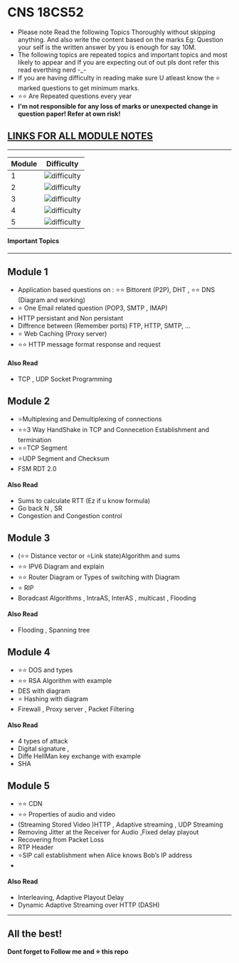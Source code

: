 
# CNS 18CS52
* Please note Read the following Topics Thoroughly without skipping anything. And also write the content based on the marks Eg: Question your self is the written answer by you is enough for say 10M.
* The following topics are repeated topics and important topics and most likely to appear and If you are expecting out of out pls dont refer this read everthing nerd -_-
* If you are  having difficulty in reading make sure U atleast know the ⭐ marked questions to get minimum marks.
* ⭐⭐ Are Repeated questions every year
*  **I'm not responsible for any loss of marks or unexpected change in question paper! Refer at own risk!**

## [LINKS FOR ALL MODULE NOTES](https://github.com/adithyapaib/VTU5thSem/tree/main/CNS/Notes)

---


| Module | Difficulty |
| ----------- | ----------- |
| 1 | ![difficulty](https://img.shields.io/badge/Difficulty-Easy-green) |
| 2 | ![difficulty](https://img.shields.io/badge/Difficulty-Hard-red) |
| 3 | ![difficulty](https://img.shields.io/badge/Difficulty-Medium-yellow) |
| 4 | ![difficulty](https://img.shields.io/badge/Difficulty-Easy-green) |
| 5 | ![difficulty](https://img.shields.io/badge/Difficulty-Medium-yellow) |



#### Important Topics
---

##  Module 1


- Application based questions on : ⭐⭐ Bittorent (P2P), DHT , ⭐⭐ DNS (Diagram and working)
- ⭐ One Email related question (POP3, SMTP , IMAP) 
- HTTP persistant and Non persistant
-  Diffrence between  (Remember ports) FTP, HTTP, SMTP, ... 
- ⭐ Web Caching (Proxy server) 
- ⭐⭐ HTTP message format response and request

#### Also Read
- TCP , UDP Socket Programming 

##  Module 2
- ⭐Multiplexing and Demultiplexing of connections 
- ⭐⭐3 Way HandShake in TCP and Connecetion Establishment and termination
- ⭐⭐TCP Segment
- ⭐UDP Segment and Checksum
- FSM RDT 2.0

#### Also Read
- Sums to calculate RTT (Ez if u know formula)
-  Go back N , SR 
- Congestion and Congestion control


##  Module 3
- (⭐⭐ Distance vector or ⭐Link state)Algorithm and sums 
- ⭐⭐ IPV6 Diagram and explain
- ⭐⭐ Router Diagram or Types of switching with Diagram 
- ⭐ RIP 
- Boradcast Algorithms , IntraAS, InterAS , multicast , Flooding

#### Also Read
- Flooding , Spanning tree 


##  Module 4

- ⭐⭐ DOS and types 
- ⭐⭐ RSA Algorithm with example
- DES with diagram
- ⭐ Hashing with diagram 
- Firewall , Proxy server , Packet Filtering

#### Also Read
- 4 types of attack 
- Digital signature , 
- Diffe HellMan key exchange with example 
- SHA

##  Module 5

- ⭐⭐ CDN
- ⭐⭐ Properties of audio and video 
-  (Streaming Stored Video )HTTP , Adaptive streaming , UDP Streaming
- Removing Jitter at the Receiver for Audio ,Fixed delay playout
- Recovering from Packet Loss
- RTP Header 
- ⭐SIP call establishment when Alice knows Bob’s IP address
-

#### Also Read
- Interleaving, Adaptive Playout Delay
- Dynamic Adaptive Streaming over HTTP (DASH)

---
**All the best!**
---
**Dont forget to Follow me and ⭐ this repo**








